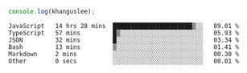 ```js
console.log(khanguslee);
```

<!--START_SECTION:waka-->

```text
JavaScript   14 hrs 28 mins  ██████████████████████▒░░   89.01 %
TypeScript   57 mins         █▒░░░░░░░░░░░░░░░░░░░░░░░   05.93 %
JSON         32 mins         █░░░░░░░░░░░░░░░░░░░░░░░░   03.34 %
Bash         13 mins         ▒░░░░░░░░░░░░░░░░░░░░░░░░   01.41 %
Markdown     2 mins          ░░░░░░░░░░░░░░░░░░░░░░░░░   00.30 %
Other        0 secs          ░░░░░░░░░░░░░░░░░░░░░░░░░   00.01 %
```

<!--END_SECTION:waka-->

<!--
**khanguslee/khanguslee** is a ✨ _special_ ✨ repository because its `README.md` (this file) appears on your GitHub profile.

Here are some ideas to get you started:

- 🔭 I’m currently working on ...
- 🌱 I’m currently learning ...
- 👯 I’m looking to collaborate on ...
- 🤔 I’m looking for help with ...
- 💬 Ask me about ...
- 📫 How to reach me: ...
- 😄 Pronouns: ...
- ⚡ Fun fact: ...
-->
